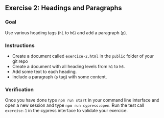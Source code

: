 ## Exercise 2: Headings and Paragraphs

### Goal
Use various heading tags (`h1` to `h6`) and add a paragraph (`p`).

### Instructions
- Create a document called `exercice-2.html` in the `public` folder of your git repo
- Create a document with all heading levels from `h1` to `h6`.
- Add some text to each heading.
- Include a paragraph (`p` tag) with some content.

### Verification
Once you have done type `npm run start` in your command line interface and open a new session and type `npm run cypress:open`.
Run the test call `exercise-1` in the cypress interface to validate your exercice.